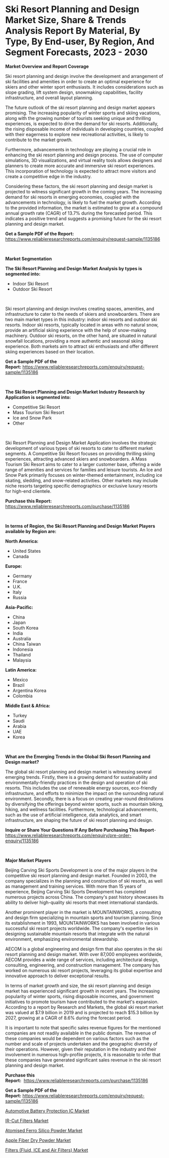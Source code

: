 <p><h1>Ski Resort Planning and Design Market Size, Share & Trends Analysis Report By Material, By Type, By End-user, By Region, And Segment Forecasts, 2023 - 2030</h1></p><p><strong>Market Overview and Report Coverage</strong></p>
<p><p>Ski resort planning and design involve the development and arrangement of ski facilities and amenities in order to create an optimal experience for skiers and other winter sport enthusiasts. It includes considerations such as slope grading, lift system design, snowmaking capabilities, facility infrastructure, and overall layout planning.</p><p>The future outlook of the ski resort planning and design market appears promising. The increasing popularity of winter sports and skiing vacations, along with the growing number of tourists seeking unique and thrilling experiences, is expected to drive the demand for ski resorts. Additionally, the rising disposable income of individuals in developing countries, coupled with their eagerness to explore new recreational activities, is likely to contribute to the market growth.</p><p>Furthermore, advancements in technology are playing a crucial role in enhancing the ski resort planning and design process. The use of computer simulations, 3D visualizations, and virtual reality tools allows designers and planners to create more accurate and immersive ski resort experiences. This incorporation of technology is expected to attract more visitors and create a competitive edge in the industry.</p><p>Considering these factors, the ski resort planning and design market is projected to witness significant growth in the coming years. The increasing demand for ski resorts in emerging economies, coupled with the advancements in technology, is likely to fuel the market growth. According to the provided information, the market is estimated to grow at a compound annual growth rate (CAGR) of 13.7% during the forecasted period. This indicates a positive trend and suggests a promising future for the ski resort planning and design market.</p></p>
<p><strong>Get a Sample PDF of the Report:</strong> <a href="https://www.reliableresearchreports.com/enquiry/request-sample/1135186">https://www.reliableresearchreports.com/enquiry/request-sample/1135186</a></p>
<p>&nbsp;</p>
<p><strong>Market Segmentation</strong></p>
<p><strong>The Ski Resort Planning and Design Market Analysis by types is segmented into:</strong></p>
<p><ul><li>Indoor Ski Resort</li><li>Outdoor Ski Resort</li></ul></p>
<p>&nbsp;</p>
<p><p>Ski resort planning and design involves creating spaces, amenities, and infrastructure to cater to the needs of skiers and snowboarders. There are two main market types in this industry: indoor ski resorts and outdoor ski resorts. Indoor ski resorts, typically located in areas with no natural snow, provide an artificial skiing experience with the help of snow-making machinery. Outdoor ski resorts, on the other hand, are situated in natural snowfall locations, providing a more authentic and seasonal skiing experience. Both markets aim to attract ski enthusiasts and offer different skiing experiences based on their location.</p></p>
<p><strong>Get a Sample PDF of the Report:</strong>&nbsp;<a href="https://www.reliableresearchreports.com/enquiry/request-sample/1135186">https://www.reliableresearchreports.com/enquiry/request-sample/1135186</a></p>
<p>&nbsp;</p>
<p><strong>The Ski Resort Planning and Design Market Industry Research by Application is segmented into:</strong></p>
<p><ul><li>Competitive Ski Resort</li><li>Mass Tourism Ski Resort</li><li>Ice and Snow Park</li><li>Other</li></ul></p>
<p>&nbsp;</p>
<p><p>Ski Resort Planning and Design Market Application involves the strategic development of various types of ski resorts to cater to different market segments. A Competitive Ski Resort focuses on providing thrilling skiing experiences, attracting advanced skiers and snowboarders. A Mass Tourism Ski Resort aims to cater to a larger customer base, offering a wide range of amenities and services for families and leisure tourists. An Ice and Snow Park primarily focuses on winter-themed entertainment, including ice skating, sledding, and snow-related activities. Other markets may include niche resorts targeting specific demographics or exclusive luxury resorts for high-end clientele.</p></p>
<p><strong>Purchase this Report:</strong>&nbsp; <a href="https://www.reliableresearchreports.com/purchase/1135186">https://www.reliableresearchreports.com/purchase/1135186</a></p>
<p>&nbsp;</p>
<p><strong>In terms of Region, the Ski Resort Planning and Design Market Players available by Region are:</strong></p>
<p>
    <p> <strong> North America: </strong>
        <ul>
            <li>United States</li>
            <li>Canada</li>
        </ul>
        </p> 
    <p> <strong> Europe: </strong>
        <ul>
            <li>Germany</li>
            <li>France</li>
            <li>U.K.</li>
            <li>Italy</li>
            <li>Russia</li>
        </ul>
        </p> 
    <p> <strong> Asia-Pacific: </strong>
        <ul>
            <li>China</li>
            <li>Japan</li>
            <li>South Korea</li>
            <li>India</li>
            <li>Australia</li>
            <li>China Taiwan</li>
            <li>Indonesia</li>
            <li>Thailand</li>
            <li>Malaysia</li>
        </ul>
        </p> 
    <p> <strong> Latin America: </strong>
        <ul>
            <li>Mexico</li>
            <li>Brazil</li>
            <li>Argentina Korea</li>
            <li>Colombia</li>
        </ul>
        </p> 
    <p> <strong> Middle East & Africa: </strong>
        <ul>
            <li>Turkey</li>
            <li>Saudi</li>
            <li>Arabia</li>
            <li>UAE</li>
            <li>Korea</li>
        </ul>
    </p>
    </p>
<p>&nbsp;</p>
<p><strong>What are the Emerging Trends in the Global Ski Resort Planning and Design market?</strong></p>
<p><p>The global ski resort planning and design market is witnessing several emerging trends. Firstly, there is a growing demand for sustainability and environmentally-friendly practices in the design and operation of ski resorts. This includes the use of renewable energy sources, eco-friendly infrastructure, and efforts to minimize the impact on the surrounding natural environment. Secondly, there is a focus on creating year-round destinations by diversifying the offerings beyond winter sports, such as mountain biking, hiking, and wellness facilities. Furthermore, technological advancements, such as the use of artificial intelligence, data analytics, and smart infrastructure, are shaping the future of ski resort planning and design.</p></p>
<p><strong>Inquire or Share Your Questions If Any Before Purchasing This Report</strong>- <a href="https://www.reliableresearchreports.com/enquiry/pre-order-enquiry/1135186">https://www.reliableresearchreports.com/enquiry/pre-order-enquiry/1135186</a></p>
<p>&nbsp;</p>
<p><strong>Major Market Players</strong></p>
<p><p>Beijing Carving Ski Sports Development is one of the major players in the competitive ski resort planning and design market. Founded in 2003, the company specializes in the planning and construction of ski resorts, as well as management and training services. With more than 15 years of experience, Beijing Carving Ski Sports Development has completed numerous projects across China. The company's past history showcases its ability to deliver high-quality ski resorts that meet international standards.</p><p>Another prominent player in the market is MOUNTAINWORKS, a consulting and design firm specializing in mountain sports and tourism planning. Since its establishment in 1993, MOUNTAINWORKS has been involved in various successful ski resort projects worldwide. The company's expertise lies in designing sustainable mountain resorts that integrate with the natural environment, emphasizing environmental stewardship.</p><p>AECOM is a global engineering and design firm that also operates in the ski resort planning and design market. With over 87,000 employees worldwide, AECOM provides a wide range of services, including architectural design, consulting, engineering, and construction management. The company has worked on numerous ski resort projects, leveraging its global expertise and innovative approach to deliver exceptional results.</p><p>In terms of market growth and size, the ski resort planning and design market has experienced significant growth in recent years. The increasing popularity of winter sports, rising disposable incomes, and government initiatives to promote tourism have contributed to the market's expansion. According to a report by Research and Markets, the global ski resort market was valued at $7.9 billion in 2019 and is projected to reach $15.3 billion by 2027, growing at a CAGR of 8.6% during the forecast period.</p><p>It is important to note that specific sales revenue figures for the mentioned companies are not readily available in the public domain. The revenue of these companies would be dependent on various factors such as the number and scale of projects undertaken and the geographic diversity of their operations. However, given their reputation in the industry and their involvement in numerous high-profile projects, it is reasonable to infer that these companies have generated significant sales revenue in the ski resort planning and design market.</p></p>
<p><strong>Purchase this Report:</strong>&nbsp;&nbsp;<a href="https://www.reliableresearchreports.com/purchase/1135186">https://www.reliableresearchreports.com/purchase/1135186</a></p>
<p></p>
<p><strong>Get a Sample PDF of the Report:</strong>&nbsp;<a href="https://www.reliableresearchreports.com/enquiry/request-sample/1135186">https://www.reliableresearchreports.com/enquiry/request-sample/1135186</a></p>
<p><p><a href="https://www.linkedin.com/pulse/automotive-battery-protection-ic-market-size-share-amp-trends/">Automotive Battery Protection IC Market</a></p><p><a href="https://www.linkedin.com/pulse/ir-cut-filters-market-size-share-global-analysis-report-2023/">IR-Cut Filters Market</a></p><p><a href="https://github.com/dzharov81/Market-Research-Report-List-1/blob/main/atomised-ferro-silico-powder-market.md">Atomised Ferro Silico Powder Market</a></p><p><a href="https://github.com/ambrozg/Market-Research-Report-List-1/blob/main/apple-fiber-dry-powder-market.md">Apple Fiber Dry Powder Market</a></p><p><a href="https://medium.com/@tyreldooley/filters-fluid-ice-and-air-filters-market-size-and-market-trends-complete-industry-overview-d2a44e4540e9">Filters (Fluid, ICE and Air Filters) Market</a></p></p>